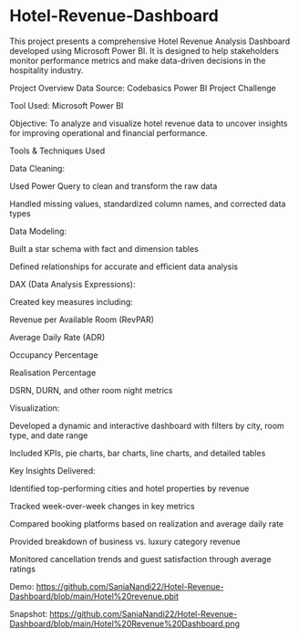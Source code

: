 # Hotel-Revenue-Dashboard
This project presents a comprehensive Hotel Revenue Analysis Dashboard developed using Microsoft Power BI. It is designed to help stakeholders monitor performance metrics and make data-driven decisions in the hospitality industry.

Project Overview
Data Source: Codebasics Power BI Project Challenge

Tool Used: Microsoft Power BI

Objective: To analyze and visualize hotel revenue data to uncover insights for improving operational and financial performance.

Tools & Techniques Used

Data Cleaning:
 
 Used Power Query to clean and transform the raw data
  
 Handled missing values, standardized column names, and corrected data types
  
Data Modeling:
  
  Built a star schema with fact and dimension tables
  
  Defined relationships for accurate and efficient data analysis
  
DAX (Data Analysis Expressions):
  
  Created key measures including:
  
  Revenue per Available Room (RevPAR)
  
  Average Daily Rate (ADR)
  
  Occupancy Percentage
  
  Realisation Percentage
  
  DSRN, DURN, and other room night metrics

Visualization:
  
  Developed a dynamic and interactive dashboard with filters by city, room type, and date range
  
  Included KPIs, pie charts, bar charts, line charts, and detailed tables

Key Insights Delivered:
  
  Identified top-performing cities and hotel properties by revenue
  
  Tracked week-over-week changes in key metrics
  
  Compared booking platforms based on realization and average daily rate
  
  Provided breakdown of business vs. luxury category revenue
  
  Monitored cancellation trends and guest satisfaction through average ratings

Demo: https://github.com/SaniaNandi22/Hotel-Revenue-Dashboard/blob/main/Hotel%20revenue.pbit

Snapshot: https://github.com/SaniaNandi22/Hotel-Revenue-Dashboard/blob/main/Hotel%20Revenue%20Dashboard.png

